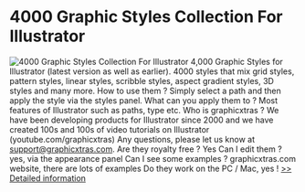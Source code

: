 # 4000 Graphic Styles Collection For Illustrator
![4000 Graphic Styles Collection For Illustrator](https://mycommerce.akamaized.net/api/pimages/P301007997/BIG/301007997.JPG)
4,000 Graphic Styles for Illustrator (latest version as well as earlier). 4000 styles that mix grid styles, pattern styles, linear styles, scribble styles, aspect gradient styles, 3D styles and many more. How to use them ? Simply select a path and then apply the style via the styles panel. What can you apply them to ? Most features of Illustrator such as paths, type etc. Who is graphicxtras ? We have been developing products for Illustrator since 2000 and we have created 100s and 100s of video tutorials on Illustrator (youtube.com/graphicxtras) Any questions, please let us know at support@graphicxtras.com. Are they royalty free ? Yes Can I edit them ? yes, via the appearance panel Can I see some examples ? graphicxtras.com website, there are lots of examples Do they work on the PC / Mac, yes !
[>> Detailed information](https://secure.shareit.com/shareit/product.html?productid=301007997&affiliateid=200057808)